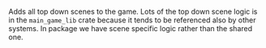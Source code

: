 Adds all top down scenes to the game.
Lots of the top down scene logic is in the `main_game_lib` crate because it tends to be referenced also by other systems.
In package we have scene specific logic rather than the shared one.
